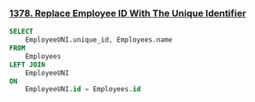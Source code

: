 ### [1378. Replace Employee ID With The Unique Identifier](https://leetcode.cn/problems/replace-employee-id-with-the-unique-identifier/)

```sql
SELECT
    EmployeeUNI.unique_id, Employees.name
FROM
    Employees
LEFT JOIN
    EmployeeUNI
ON
    EmployeeUNI.id = Employees.id
```

